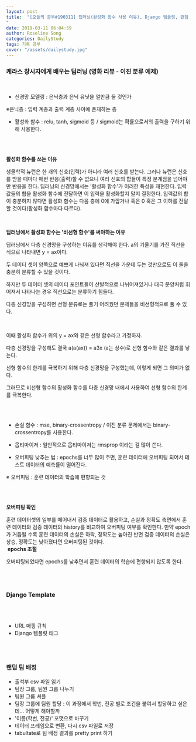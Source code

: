```yaml
---
layout: post
title:  "[오늘의 공부#190311] 딥러닝(활성화 함수 사용 이유), Django 템플릿, 랜덤 팀 배정 
"
date: 2019-03-11 06:04:59
author: Roseline Song
categories: DailyStudy
tags: 기록 공부
cover: "/assets/dailystudy.jpg"
---
```


### 케라스 창시자에게 배우는 딥러닝 (영화 리뷰 - 이진 분류 예제)

​<br>

- 신경망 모델링 : 은닉층과 은닉 유닛을 얼만큼 둘 것인가

※은닉층 : 입력 계층과 출력 계층 사이에 존재하는 층


- 활성화 함수 : relu, tanh, sigmoid 등 / sigmoid는 확률으로서의 출력을 구하기 위해 사용한다. 

​<br>​

**활성화 함수를 쓰는 이유**

생물학적 뉴런은 한 개의 신호(입력)가 아니라 여러 신호를 받는다. 그러나 뉴런은 신호를 받을 때마다 매번 반응(출력)할 수 없으니 여러 신호의 합들이 특정 분계점을 넘어야만 반응을 한다. 딥러닝의 신경망에서는 '활성화 함수'가 이러한 특성을 재현한다. 입력 값들의 합을 활성화 함수에 전달하면 이 입력을 활성화할지 말지 결정한다. 입력값의 합이 충분하지 않다면 활성화 함수는 다음 층에 0에 가깝거나 혹은 0 혹은 그 이하를 전달할 것이다(활성화 함수마다 다르다).

​

**딥러닝에서 활성화 함수는 '비선형 함수'를 써야하는 이유**

딥러닝에서 다층 신경망을 구성하는 이유를 생각해야 한다. a의 기울기를 가진 직선을 식으로 나타내면 y = ax이다. 

두 데이터 셋이 양쪽으로 예쁘게 나눠져 있다면 직선을 가운데 두는 것만으로도 이 둘을 충분히 분류할 수 있을 것이다.

하지만 두 데이터 셋의 데이터 포인트들이 산발적으로 나뉘어져있거나 태극 문양처럼 휘어져서 나타나는 경우 직선으로는 분류하기 힘들다.

다층 신경망을 구성하면 선형 분류로는 풀기 어려웠던 문제들을 비선형적으로 풀 수 있다. 

​

이때 활성화 함수가 위의 y = ax와 같은 선형 함수라고 가정하자. 

다층 신경망을 구성해도 결국 a(a(ax)) = a3x (a는 상수)로 선형 함수와 같은 결과를 낳는다.

선형 함수의 한계를 극복하기 위해 다층 신경망을 구성했는데, 이렇게 되면 그 의미가 없다.

그러므로 비선형 함수의 활성화 함수를 다층 신경망 내에서 사용하여 선형 함수의 한계를 극복한다. 

​
<br>
​

- 손실 함수 : mse, binary-crossentropy / 이진 분류 문제에서는 binary-crossentropy를 사용한다. 


- 옵티마이저 : 일반적으로 옵티마이저는 rmsprop 이라는 걸 많이 쓴다.

- 오버피팅 낮추는 법 : epochs를 너무 많이 주면, 훈련 데이터에 오버피팅 되어서 테스트 데이터의 예측률이 떨어진다. 

※ 오버피팅 : 훈련 데이터의 학습에 편향되는 것

<br>​

**오버피팅 확인** 

훈련 데이터셋의 일부를 떼어내서 검증 데이터로 활용하고, 손실과 정확도 측면에서 훈련 데이터와 검증 데이터의 history를 비교하여 오버피팅 여부를 확인한다. 만약 epoch가 거듭될 수록 훈련 데이터의 손실은 하락, 정확도는 높아진 반면 검증 데이터의 손실은 상승, 정확도는 낮아졌다면 오버피팅된 것이다. 
<br>​
**epochs 조절** 

오버피팅되었다면 epochs를 낮추면서 훈련 데이터의 학습에 편향되지 않도록 한다. 

​​
<br>​

### Django Template

<br>​

- URL 매핑 규칙 
- Django 템플릿 태그 

​
<br>​

### 랜덤 팀 배정 

- 출석부 csv 파일 읽기
- 팀장 그룹, 팀원 그룹 나누기 
- 팀원 그룹 셔플 
- 팀장 그룹에 팀원 할당 : 이 과정에서 학번, 전공 별로 조건을 붙여서 할당하고 싶은데... 어떻게 해야할까
- '이름(학번, 전공)' 포맷으로 바꾸기 
- 데이터 프레임으로 변환, 다시 csv 파일로 저장 
- tabultate로 팀 배정 결과를 pretty print 하기 